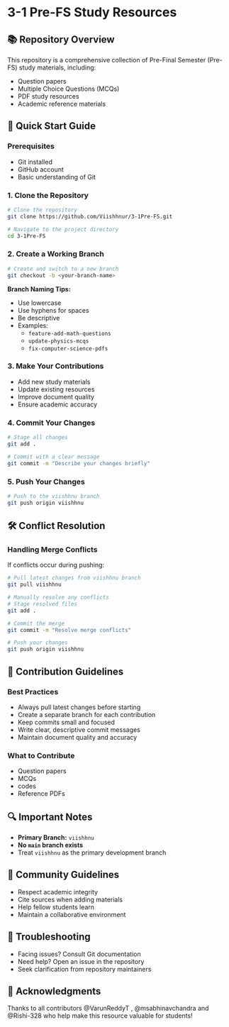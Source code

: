 # 3-1 Pre-FS Study Resources

## 📚 Repository Overview

This repository is a comprehensive collection of Pre-Final Semester (Pre-FS) study materials, including:
- Question papers
- Multiple Choice Questions (MCQs)
- PDF study resources
- Academic reference materials

## 🚀 Quick Start Guide

### Prerequisites
- Git installed
- GitHub account
- Basic understanding of Git

### 1. Clone the Repository

```bash
# Clone the repository
git clone https://github.com/Viishhnur/3-1Pre-FS.git

# Navigate to the project directory
cd 3-1Pre-FS
```

### 2. Create a Working Branch

```bash
# Create and switch to a new branch
git checkout -b <your-branch-name>
```

**Branch Naming Tips:**
- Use lowercase
- Use hyphens for spaces
- Be descriptive
- Examples: 
  - `feature-add-math-questions`
  - `update-physics-mcqs`
  - `fix-computer-science-pdfs`

### 3. Make Your Contributions

- Add new study materials
- Update existing resources
- Improve document quality
- Ensure academic accuracy

### 4. Commit Your Changes

```bash
# Stage all changes
git add .

# Commit with a clear message
git commit -m "Describe your changes briefly"
```

### 5. Push Your Changes

```bash
# Push to the viishhnu branch
git push origin viishhnu
```

## 🛠 Conflict Resolution

### Handling Merge Conflicts

If conflicts occur during pushing:

```bash
# Pull latest changes from viishhnu branch
git pull viishhnu

# Manually resolve any conflicts
# Stage resolved files
git add .

# Commit the merge
git commit -m "Resolve merge conflicts"

# Push your changes
git push origin viishhnu
```

## 📝 Contribution Guidelines

### Best Practices
- Always pull latest changes before starting
- Create a separate branch for each contribution
- Keep commits small and focused
- Write clear, descriptive commit messages
- Maintain document quality and accuracy

### What to Contribute
- Question papers
- MCQs
- codes
- Reference PDFs

## 🔍 Important Notes

- **Primary Branch:** `viishhnu`
- **No `main` branch exists**
- Treat `viishhnu` as the primary development branch

## 🤝 Community Guidelines

- Respect academic integrity
- Cite sources when adding materials
- Help fellow students learn
- Maintain a collaborative environment

## 🚨 Troubleshooting

- Facing issues? Consult Git documentation
- Need help? Open an issue in the repository
- Seek clarification from repository maintainers


## 🌟 Acknowledgments

Thanks to all contributors @VarunReddyT , @msabhinavchandra and @Rishi-328 who help make this resource valuable for students!